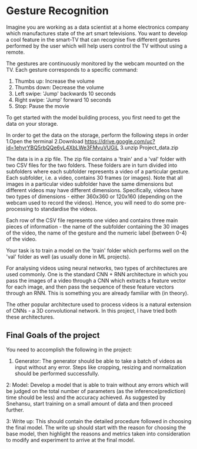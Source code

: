 # Gesture Recognition

Imagine you are working as a data scientist at a home electronics company which manufactures state of the art smart televisions. You want to develop a cool feature in the smart-TV that can recognise five different gestures performed by the user which will help users control the TV without using a remote.

The gestures are continuously monitored by the webcam mounted on the TV. Each gesture corresponds to a specific command:

1. Thumbs up:  Increase the volume
2. Thumbs down: Decrease the volume
3. Left swipe: 'Jump' backwards 10 seconds
4. Right swipe: 'Jump' forward 10 seconds  
5. Stop: Pause the movie

To get started with the model building process, you first need to get the data on your storage. 

In order to get the data on the storage, perform the following steps in order
1.Open the terminal
2.Download https://drive.google.com/uc?id=1ehyrYBQ5rbQQe6yL4XbLWe3FMvuVUGiL
3.unzip Project_data.zip

The data is in a zip file. The zip file contains a 'train' and a 'val' folder with two CSV files for the two folders. These folders are in turn divided into subfolders where each subfolder represents a video of a particular gesture. Each subfolder, i.e. a video, contains 30 frames (or images). Note that all images in a particular video subfolder have the same dimensions but different videos may have different dimensions. Specifically, videos have two types of dimensions - either 360x360 or 120x160 (depending on the webcam used to record the videos). Hence, you will need to do some pre-processing to standardise the videos. 

Each row of the CSV file represents one video and contains three main pieces of information - the name of the subfolder containing the 30 images of the video, the name of the gesture and the numeric label (between 0-4) of the video.

Your task is to train a model on the 'train' folder which performs well on the 'val' folder as well (as usually done in ML projects). 

For analysing videos using neural networks, two types of architectures are used commonly. One is the standard CNN + RNN architecture in which you pass the images of a video through a CNN which extracts a feature vector for each image, and then pass the sequence of these feature vectors through an RNN. This is something you are already familiar with (in theory).

 The other popular architecture used to process videos is a natural extension of CNNs - a 3D convolutional network. In this project, I have tried both these architectures.

## Final Goals of the project

You need to accomplish the following in the project:

1. Generator: The generator should be able to take a batch of videos as input without any error. Steps like cropping, resizing and normalization should be performed successfully.

2: Model: Develop a model that is able to train without any errors which will be judged on the total number of parameters (as the inference(prediction) time should be less) and the accuracy achieved. As suggested by Snehansu, start training on a small amount of data and then proceed further.

3: Write up: This should contain the detailed procedure followed in choosing the final model. The write up should start with the reason for choosing the base model, then highlight the reasons and metrics taken into consideration to modify and experiment to arrive at the final model. 
